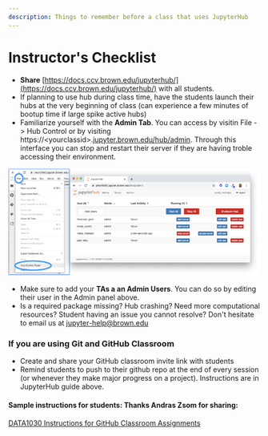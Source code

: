 ```yaml
---
description: Things to remember before a class that uses JupyterHub
---
```


# Instructor's Checklist

* **Share** [https://docs.ccv.brown.edu/jupyterhub/](https://docs.ccv.brown.edu/jupyterhub/)  with all students. 
* If planning to use hub during class time, have the students launch their hubs at the very beginning of class \(can experience a few minutes of bootup time if large spike active hubs\)
* Familiarize yourself with the  **Admin Tab**. You can access by visitin File -&gt; Hub Control or by visiting https://&lt;yourclassid&gt;.[jupyter.brown.edu/hub/admin](http://jupyter.brown.edu/hub/admin). Through this interface you can stop and restart their server if they are having troble accessing their environment.

![](../.gitbook/assets/hub-control-panel.png)



* Make sure to add your **TAs a an Admin Users**. You can do so by editing their user in the Admin panel above.
* Is a required package missing? Hub crashing? Need more computational resources? Student having an issue you cannot resolve? Don't hesitate to email us at [jupyter-help@brown.edu](mailto:jupyter-help@brown.edu)

### If you are using Git and GitHub Classroom

* Create and share your GitHub classroom invite link with students
* Remind students to push to their github repo at the end of every session \(or whenever they make major progress on a project\). Instructions are in JupyterHub guide above.

#### Sample instructions for students: Thanks Andras Zsom for sharing:

[DATA1030 Instructions for GitHub Classroom Assignments](https://docs.google.com/document/d/1wJTUrSGPcIQeLnS_--T3aXthWo7nxar4VDg966uhw4c/edit?usp=sharing)



